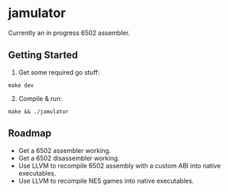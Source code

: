# jamulator

Currently an in progress 6502 assembler.

## Getting Started

1. Get some required go stuff:

```
make dev
```

2. Compile & run:

```
make && ./jamulator
```

## Roadmap

 * Get a 6502 assembler working.
 * Get a 6502 disassembler working.
 * Use LLVM to recompile 6502 assembly with a custom ABI into
   native executables.
 * Use LLVM to recompile NES games into native executables.

